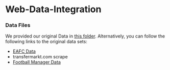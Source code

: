 # Web-Data-Integration

### Data Files
We provided our original Data in 
<a href = "https://github.com/Kai-Ref/Web-Data-Integration/tree/main/00_Data/0_OriginalData" target = "_self"> this folder</a>. Alternatively, you can follow the following links to the original data sets:
- [EAFC Data](https://www.kaggle.com/datasets/stefanoleone992/ea-sports-fc-24-complete-player-dataset)
- transfermarkt.com scrape
- [Football Manager Data](https://www.kaggle.com/datasets/platinum22/foot-ball-manager-2023-dataset/data)

